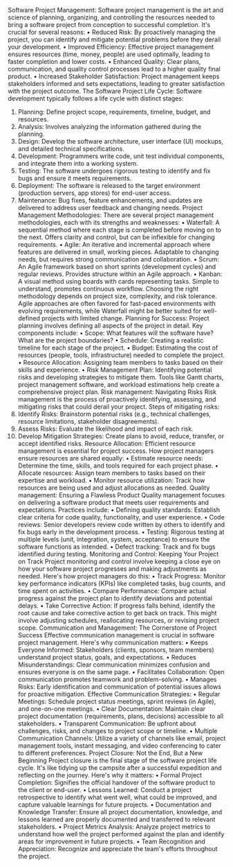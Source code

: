 Software Project Management: 
Software project management is the art and science of planning, organizing, and controlling the resources needed to bring a software project from conception to successful completion.
It's crucial for several reasons:
•	Reduced Risk: By proactively managing the project, you can identify and mitigate potential problems before they derail your development.
•	Improved Efficiency: Effective project management ensures resources (time, money, people) are used optimally, leading to faster completion and lower costs.
•	Enhanced Quality: Clear plans, communication, and quality control processes lead to a higher quality final product.
•	Increased Stakeholder Satisfaction: Project management keeps stakeholders informed and sets expectations, leading to greater satisfaction with the project outcome.
The Software Project Life Cycle:
Software development typically follows a life cycle with distinct stages:
1.	Planning: Define project scope, requirements, timeline, budget, and resources.
2.	Analysis: Involves analyzing the information gathered during the planning.
3.	Design: Develop the software architecture, user interface (UI) mockups, and detailed technical specifications.
4.	Development: Programmers write code, unit test individual components, and integrate them into a working system.
5.	Testing: The software undergoes rigorous testing to identify and fix bugs and ensure it meets requirements.
6.	Deployment: The software is released to the target environment (production servers, app stores) for end-user access.
7.	Maintenance: Bug fixes, feature enhancements, and updates are delivered to address user feedback and changing needs.
Project Management Methodologies:
There are several project management methodologies, each with its strengths and weaknesses:
•	Waterfall: A sequential method where each stage is completed before moving on to the next. Offers clarity and control, but can be inflexible for changing requirements.
•	Agile: An iterative and incremental approach where features are delivered in small, working pieces. Adaptable to changing needs, but requires strong communication and collaboration.
•	Scrum: An Agile framework based on short sprints (development cycles) and regular reviews. Provides structure within an Agile approach.
•	Kanban: A visual method using boards with cards representing tasks. Simple to understand, promotes continuous workflow.
Choosing the right methodology depends on project size, complexity, and risk tolerance. Agile approaches are often favored for fast-paced environments with evolving requirements, while Waterfall might be better suited for well-defined projects with limited change.
Planning for Success:
Project planning involves defining all aspects of the project in detail.
Key components include:
•	Scope: What features will the software have? What are the project boundaries?
•	Schedule: Creating a realistic timeline for each stage of the project.
•	Budget: Estimating the cost of resources (people, tools, infrastructure) needed to complete the project.
•	Resource Allocation: Assigning team members to tasks based on their skills and experience.
•	Risk Management Plan: Identifying potential risks and developing strategies to mitigate them.
Tools like Gantt charts, project management software, and workload estimations help create a comprehensive project plan.
Risk management: Navigating Risks
Risk management is the process of proactively identifying, assessing, and mitigating risks that could derail your project.
Steps of mitigating risks:
1.	Identify Risks: Brainstorm potential risks (e.g., technical challenges, resource limitations, stakeholder disagreements).
2.	Assess Risks: Evaluate the likelihood and impact of each risk.
3.	Develop Mitigation Strategies: Create plans to avoid, reduce, transfer, or accept identified risks.
Resource Allocation: 
Efficient resource management is essential for project success.
How project managers ensure resources are shared equally:
•	Estimate resource needs: Determine the time, skills, and tools required for each project phase.
•	Allocate resources: Assign team members to tasks based on their expertise and workload.
•	Monitor resource utilization: Track how resources are being used and adjust allocations as needed.
Quality management: Ensuring a Flawless Product
Quality management focuses on delivering a software product that meets user requirements and expectations.
Practices include:
•	Defining quality standards: Establish clear criteria for code quality, functionality, and user experience.
•	Code reviews: Senior developers review code written by others to identify and fix bugs early in the development process.
•	Testing: Rigorous testing at multiple levels (unit, integration, system, acceptance) to ensure the software functions as intended.
•	Defect tracking: Track and fix bugs identified during testing.
Monitoring and Control: Keeping Your Project on Track
Project monitoring and control involve keeping a close eye on how your software project progresses and making adjustments as needed.
Here's how project managers do this:
•	Track Progress: Monitor key performance indicators (KPIs) like completed tasks, bug counts, and time spent on activities.
•	Compare Performance: Compare actual progress against the project plan to identify deviations and potential delays.
•	Take Corrective Action: If progress falls behind, identify the root cause and take corrective action to get back on track. This might involve adjusting schedules, reallocating resources, or revising project scope.
Communication and Management: The Cornerstone of Project Success
Effective communication management is crucial in software project management.
Here's why communication matters:
•	Keeps Everyone Informed: Stakeholders (clients, sponsors, team members) understand project status, goals, and expectations.
•	Reduces Misunderstandings: Clear communication minimizes confusion and ensures everyone is on the same page.
•	Facilitates Collaboration: Open communication promotes teamwork and problem-solving.
•	Manages Risks: Early identification and communication of potential issues allows for proactive mitigation.
Effective Communication Strategies:
•	Regular Meetings: Schedule project status meetings, sprint reviews (in Agile), and one-on-one meetings.
•	Clear Documentation: Maintain clear project documentation (requirements, plans, decisions) accessible to all stakeholders.
•	Transparent Communication: Be upfront about challenges, risks, and changes to project scope or timeline.
•	Multiple Communication Channels: Utilize a variety of channels like email, project management tools, instant messaging, and video conferencing to cater to different preferences.
Project Closure: Not the End, But a New Beginning
Project closure is the final stage of the software project life cycle. It's like tidying up the campsite after a successful expedition and reflecting on the journey.
Here's why it matters:
•	Formal Project Completion: Signifies the official handover of the software product to the client or end-user.
•	Lessons Learned: Conduct a project retrospective to identify what went well, what could be improved, and capture valuable learnings for future projects.
•	Documentation and Knowledge Transfer: Ensure all project documentation, knowledge, and lessons learned are properly documented and transferred to relevant stakeholders.
•	Project Metrics Analysis: Analyze project metrics to understand how well the project performed against the plan and identify areas for improvement in future projects.
•	Team Recognition and Appreciation: Recognize and appreciate the team's efforts throughout the project.
